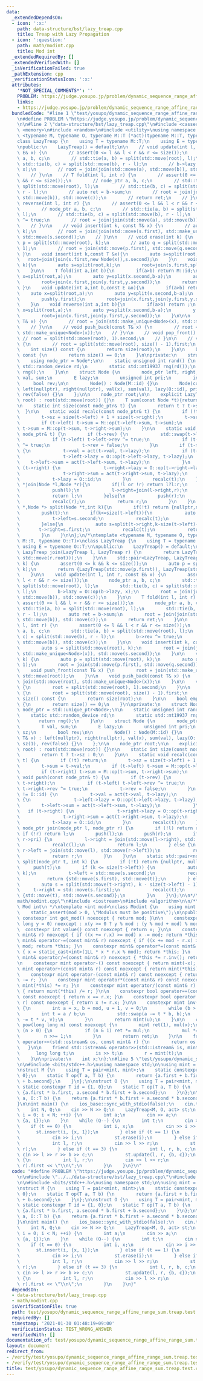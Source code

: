 ```yaml
---
data:
  _extendedDependsOn:
  - icon: ':x:'
    path: data-structure/bst/lazy_treap.cpp
    title: Treap with Lazy Propagation
  - icon: ':question:'
    path: math/modint.cpp
    title: Mod int
  _extendedRequiredBy: []
  _extendedVerifiedWith: []
  _isVerificationFailed: true
  _pathExtension: cpp
  _verificationStatusIcon: ':x:'
  attributes:
    '*NOT_SPECIAL_COMMENTS*': ''
    PROBLEM: https://judge.yosupo.jp/problem/dynamic_sequence_range_affine_range_sum
    links:
    - https://judge.yosupo.jp/problem/dynamic_sequence_range_affine_range_sum
  bundledCode: "#line 1 \"test/yosupo/dynamic_sequence_range_affine_range_sum.treap.test.cpp\"\
    \n#define PROBLEM \"https://judge.yosupo.jp/problem/dynamic_sequence_range_affine_range_sum\"\
    \n\n#line 2 \"data-structure/bst/lazy_treap.cpp\"\n#include <cassert>\n#include\
    \ <memory>\n#include <random>\n#include <utility>\nusing namespace std;\n\ntemplate\
    \ <typename M, typename O, typename M::T (*act)(typename M::T, typename O::T)>\n\
    class LazyTreap {\n    using T = typename M::T;\n    using E = typename O::T;\n\
    \npublic:\n    LazyTreap() = default;\n\n    // void update(int l, int r, const\
    \ E& x) {\n        // assert(0 <= l && l < r && r <= size());\n        // node_ptr\
    \ a, b, c;\n        // std::tie(a, b) = split(std::move(root), l);\n        //\
    \ std::tie(b, c) = split(std::move(b), r - l);\n        // b->lazy = O::op(b->lazy,\
    \ x);\n        // root = join(join(std::move(a), std::move(b)), std::move(c));\n\
    \    // }\n\n    // T fold(int l, int r) {\n        // assert(0 <= l && l < r\
    \ && r <= size());\n        // node_ptr a, b, c;\n        // std::tie(a, b) =\
    \ split(std::move(root), l);\n        // std::tie(b, c) = split(std::move(b),\
    \ r - l);\n        // auto ret = b->sum;\n        // root = join(join(std::move(a),\
    \ std::move(b)), std::move(c));\n        // return ret;\n    // }\n\n    // void\
    \ reverse(int l, int r) {\n        // assert(0 <= l && l < r && r <= size());\n\
    \        // node_ptr a, b, c;\n        // std::tie(a, b) = split(std::move(root),\
    \ l);\n        // std::tie(b, c) = split(std::move(b), r - l);\n        // b->rev\
    \ ^= true;\n        // root = join(join(std::move(a), std::move(b)), std::move(c));\n\
    \    // }\n\n    // void insert(int k, const T& x) {\n        // auto s = split(std::move(root),\
    \ k);\n        // root = join(join(std::move(s.first), std::make_unique<Node>(x)),\
    \ std::move(s.second));\n    // }\n\n    // void erase(int k) {\n        // auto\
    \ p = split(std::move(root), k);\n        // auto q = split(std::move(p.second),\
    \ 1);\n        // root = join(std::move(p.first), std::move(q.second));\n    //\
    \ }\n    void insert(int k,const T &x){\n        auto s=split(root,k);\n     \
    \   root=join(join(s.first,new Node(x)),s.second);\n    }\n    void erase(int\
    \ k){\n        auto s=split(root,k);\n        root=join(s.first,split(s.second,1).second);\n\
    \    }\n\n    T fold(int a,int b){\n        if(a>b) return M::id;\n        auto\
    \ x=split(root,a);\n        auto y=split(x.second,b-a);\n        auto ret=sum(y.first);\n\
    \        root=join(x.first,join(y.first,y.second));\n        return ret;\n   \
    \ }\n    void update(int a,int b,const E &o){\n        if(a>b) return ;\n    \
    \    auto x=split(root,a);\n        auto y=split(x.second,b-a);\n        y.first->lazy=O::op(y.first->lazy,o);\n\
    \        push(y.first);\n        root=join(x.first,join(y.first,y.second));\n\
    \    }\n    void reverse(int a,int b){\n        if(a>b) return ;\n        auto\
    \ x=split(root,a);\n        auto y=split(x.second,b-a);\n        y.first->rev^=1;\n\
    \        root=join(x.first,join(y.first,y.second));\n    }\n\n\n    // void push_front(const\
    \ T& x) {\n        // root = join(std::make_unique<Node>(x), std::move(root));\n\
    \    // }\n\n    // void push_back(const T& x) {\n        // root = join(std::move(root),\
    \ std::make_unique<Node>(x));\n    // }\n\n    // void pop_front() {\n       \
    \ // root = split(std::move(root), 1).second;\n    // }\n\n    // void pop_back()\
    \ {\n        // root = split(std::move(root), size() - 1).first;\n    // }\n\n\
    \    int size() const {\n        return size(root);\n    }\n\n    bool empty()\
    \ const {\n        return size() == 0;\n    }\n\nprivate:\n    struct Node;\n\
    \    using node_ptr = Node*;\n\n    static unsigned int rand() {\n        static\
    \ std::random_device rd;\n        static std::mt19937 rng(rd());\n        return\
    \ rng();\n    }\n\n    struct Node {\n        node_ptr left, right;\n        T\
    \ val, sum;\n        E lazy;\n        unsigned int pri;\n        int sz;\n   \
    \     bool rev;\n\n        Node() : Node(M::id) {}\n        Node(const T& x) :\
    \ left(nullptr), right(nullptr), val(x), sum(val), lazy(O::id), pri(rand()), sz(1),\
    \ rev(false) {}\n    };\n\n    node_ptr root;\n\n    explicit LazyTreap(node_ptr\
    \ root) : root(std::move(root)) {}\n    T sum(const Node *t){return t?t->sum:M::id;}\n\
    \n    static int size(const node_ptr& t) {\n        return t ? t->sz : 0;\n  \
    \  }\n\n    static void recalc(const node_ptr& t) {\n        if (!t) return;\n\
    \        t->sz = size(t->left) + 1 + size(t->right);\n        t->sum = t->val;\n\
    \        if (t->left) t->sum = M::op(t->left->sum, t->sum);\n        if (t->right)\
    \ t->sum = M::op(t->sum, t->right->sum);\n    }\n\n    static void push(const\
    \ node_ptr& t) {\n        if (t->rev) {\n            std::swap(t->left, t->right);\n\
    \            if (t->left) t->left->rev ^= true;\n            if (t->right) t->right->rev\
    \ ^= true;\n            t->rev = false;\n        }\n        if (t->lazy != O::id)\
    \ {\n            t->val = act(t->val, t->lazy);\n            if (t->left) {\n\
    \                t->left->lazy = O::op(t->left->lazy, t->lazy);\n            \
    \    t->left->sum = act(t->left->sum, t->lazy);\n            }\n            if\
    \ (t->right) {\n                t->right->lazy = O::op(t->right->lazy, t->lazy);\n\
    \                t->right->sum = act(t->right->sum, t->lazy);\n            }\n\
    \            t->lazy = O::id;\n        }\n        recalc(t);\n    }\n\n    Node\
    \ *join(Node *l,Node *r){\n        if(!l or !r) return l?l:r;\n        if(l->pri>r->pri){\n\
    \            push(l);\n            l->right=join(l->right,r);\n            recalc(l);\n\
    \            return l;\n        }else{\n            push(r);\n            r->left=join(l,r->left);\n\
    \            recalc(r);\n            return r;\n        }\n    }\n    pair<Node\
    \ *,Node *> split(Node *t,int k){\n        if(!t) return {nullptr,nullptr};\n\
    \        push(t);\n        if(k<=size(t->left)){\n            auto s=split(t->left,k);\n\
    \            t->left=s.second;\n            recalc(t);\n            return {s.first,t};\n\
    \        }else{\n            auto s=split(t->right,k-size(t->left)-1);\n     \
    \       t->right=s.first;\n            recalc(t);\n            return {t,s.second};\n\
    \        }\n    }\n\n};\n/*\ntemplate <typename M, typename O, typename M::T (*act)(typename\
    \ M::T, typename O::T)>\nclass LazyTreap {\n    using T = typename M::T;\n   \
    \ using E = typename O::T;\n\npublic:\n    LazyTreap() = default;\n\n    static\
    \ LazyTreap join(LazyTreap l, LazyTreap r) {\n        return LazyTreap(join(std::move(l.root),\
    \ std::move(r.root)));\n    }\n\n    std::pair<LazyTreap, LazyTreap> split(int\
    \ k) {\n        assert(0 <= k && k <= size());\n        auto p = split(std::move(root),\
    \ k);\n        return {LazyTreap(std::move(p.first)), LazyTreap(std::move(p.second))};\n\
    \    }\n\n    void update(int l, int r, const E& x) {\n        assert(0 <= l &&\
    \ l < r && r <= size());\n        node_ptr a, b, c;\n        std::tie(a, b) =\
    \ split(std::move(root), l);\n        std::tie(b, c) = split(std::move(b), r -\
    \ l);\n        b->lazy = O::op(b->lazy, x);\n        root = join(join(std::move(a),\
    \ std::move(b)), std::move(c));\n    }\n\n    T fold(int l, int r) {\n       \
    \ assert(0 <= l && l < r && r <= size());\n        node_ptr a, b, c;\n       \
    \ std::tie(a, b) = split(std::move(root), l);\n        std::tie(b, c) = split(std::move(b),\
    \ r - l);\n        auto ret = b->sum;\n        root = join(join(std::move(a),\
    \ std::move(b)), std::move(c));\n        return ret;\n    }\n\n    void reverse(int\
    \ l, int r) {\n        assert(0 <= l && l < r && r <= size());\n        node_ptr\
    \ a, b, c;\n        std::tie(a, b) = split(std::move(root), l);\n        std::tie(b,\
    \ c) = split(std::move(b), r - l);\n        b->rev ^= true;\n        root = join(join(std::move(a),\
    \ std::move(b)), std::move(c));\n    }\n\n    void insert(int k, const T& x) {\n\
    \        auto s = split(std::move(root), k);\n        root = join(join(std::move(s.first),\
    \ std::make_unique<Node>(x)), std::move(s.second));\n    }\n\n    void erase(int\
    \ k) {\n        auto p = split(std::move(root), k);\n        auto q = split(std::move(p.second),\
    \ 1);\n        root = join(std::move(p.first), std::move(q.second));\n    }\n\n\
    \    void push_front(const T& x) {\n        root = join(std::make_unique<Node>(x),\
    \ std::move(root));\n    }\n\n    void push_back(const T& x) {\n        root =\
    \ join(std::move(root), std::make_unique<Node>(x));\n    }\n\n    void pop_front()\
    \ {\n        root = split(std::move(root), 1).second;\n    }\n\n    void pop_back()\
    \ {\n        root = split(std::move(root), size() - 1).first;\n    }\n\n    int\
    \ size() const {\n        return size(root);\n    }\n\n    bool empty() const\
    \ {\n        return size() == 0;\n    }\n\nprivate:\n    struct Node;\n    using\
    \ node_ptr = std::unique_ptr<Node>;\n\n    static unsigned int rand() {\n    \
    \    static std::random_device rd;\n        static std::mt19937 rng(rd());\n \
    \       return rng();\n    }\n\n    struct Node {\n        node_ptr left, right;\n\
    \        T val, sum;\n        E lazy;\n        unsigned int pri;\n        int\
    \ sz;\n        bool rev;\n\n        Node() : Node(M::id) {}\n        Node(const\
    \ T& x) : left(nullptr), right(nullptr), val(x), sum(val), lazy(O::id), pri(rand()),\
    \ sz(1), rev(false) {}\n    };\n\n    node_ptr root;\n\n    explicit LazyTreap(node_ptr\
    \ root) : root(std::move(root)) {}\n\n    static int size(const node_ptr& t) {\n\
    \        return t ? t->sz : 0;\n    }\n\n    static void recalc(const node_ptr&\
    \ t) {\n        if (!t) return;\n        t->sz = size(t->left) + 1 + size(t->right);\n\
    \        t->sum = t->val;\n        if (t->left) t->sum = M::op(t->left->sum, t->sum);\n\
    \        if (t->right) t->sum = M::op(t->sum, t->right->sum);\n    }\n\n    static\
    \ void push(const node_ptr& t) {\n        if (t->rev) {\n            std::swap(t->left,\
    \ t->right);\n            if (t->left) t->left->rev ^= true;\n            if (t->right)\
    \ t->right->rev ^= true;\n            t->rev = false;\n        }\n        if (t->lazy\
    \ != O::id) {\n            t->val = act(t->val, t->lazy);\n            if (t->left)\
    \ {\n                t->left->lazy = O::op(t->left->lazy, t->lazy);\n        \
    \        t->left->sum = act(t->left->sum, t->lazy);\n            }\n         \
    \   if (t->right) {\n                t->right->lazy = O::op(t->right->lazy, t->lazy);\n\
    \                t->right->sum = act(t->right->sum, t->lazy);\n            }\n\
    \            t->lazy = O::id;\n        }\n        recalc(t);\n    }\n\n    static\
    \ node_ptr join(node_ptr l, node_ptr r) {\n        if (!l) return r;\n       \
    \ if (!r) return l;\n        push(l);\n        push(r);\n        if (l->pri >\
    \ r->pri) {\n            l->right = join(std::move(l->right), std::move(r));\n\
    \            recalc(l);\n            return l;\n        } else {\n           \
    \ r->left = join(std::move(l), std::move(r->left));\n            recalc(r);\n\
    \            return r;\n        }\n    }\n\n    static std::pair<node_ptr, node_ptr>\
    \ split(node_ptr t, int k) {\n        if (!t) return {nullptr, nullptr};\n   \
    \     push(t);\n        if (k <= size(t->left)) {\n            auto s = split(std::move(t->left),\
    \ k);\n            t->left = std::move(s.second);\n            recalc(t);\n  \
    \          return {std::move(s.first), std::move(t)};\n        } else {\n    \
    \        auto s = split(std::move(t->right), k - size(t->left) - 1);\n       \
    \     t->right = std::move(s.first);\n            recalc(t);\n            return\
    \ {std::move(t), std::move(s.second)};\n        }\n    }\n};\n\n*/\n#line 2 \"\
    math/modint.cpp\"\n#include <iostream>\n#include <algorithm>\n\n/*\n * @brief\
    \ Mod int\n */\ntemplate <int mod>\nclass Modint {\n    using mint = Modint;\n\
    \    static_assert(mod > 0, \"Modulus must be positive\");\n\npublic:\n    static\
    \ constexpr int get_mod() noexcept { return mod; }\n\n    constexpr Modint(long\
    \ long y = 0) noexcept : x(y >= 0 ? y % mod : (y % mod + mod) % mod) {}\n\n  \
    \  constexpr int value() const noexcept { return x; }\n\n    constexpr mint& operator+=(const\
    \ mint& r) noexcept { if ((x += r.x) >= mod) x -= mod; return *this; }\n    constexpr\
    \ mint& operator-=(const mint& r) noexcept { if ((x += mod - r.x) >= mod) x -=\
    \ mod; return *this; }\n    constexpr mint& operator*=(const mint& r) noexcept\
    \ { x = static_cast<int>(1LL * x * r.x % mod); return *this; }\n    constexpr\
    \ mint& operator/=(const mint& r) noexcept { *this *= r.inv(); return *this; }\n\
    \n    constexpr mint operator-() const noexcept { return mint(-x); }\n\n    constexpr\
    \ mint operator+(const mint& r) const noexcept { return mint(*this) += r; }\n\
    \    constexpr mint operator-(const mint& r) const noexcept { return mint(*this)\
    \ -= r; }\n    constexpr mint operator*(const mint& r) const noexcept { return\
    \ mint(*this) *= r; }\n    constexpr mint operator/(const mint& r) const noexcept\
    \ { return mint(*this) /= r; }\n\n    constexpr bool operator==(const mint& r)\
    \ const noexcept { return x == r.x; }\n    constexpr bool operator!=(const mint&\
    \ r) const noexcept { return x != r.x; }\n\n    constexpr mint inv() const noexcept\
    \ {\n        int a = x, b = mod, u = 1, v = 0;\n        while (b > 0) {\n    \
    \        int t = a / b;\n            std::swap(a -= t * b, b);\n            std::swap(u\
    \ -= t * v, v);\n        }\n        return mint(u);\n    }\n\n    constexpr mint\
    \ pow(long long n) const noexcept {\n        mint ret(1), mul(x);\n        while\
    \ (n > 0) {\n            if (n & 1) ret *= mul;\n            mul *= mul;\n   \
    \         n >>= 1;\n        }\n        return ret;\n    }\n\n    friend std::ostream&\
    \ operator<<(std::ostream& os, const mint& r) {\n        return os << r.x;\n \
    \   }\n\n    friend std::istream& operator>>(std::istream& is, mint& r) {\n  \
    \      long long t;\n        is >> t;\n        r = mint(t);\n        return is;\n\
    \    }\n\nprivate:\n    int x;\n};\n#line 5 \"test/yosupo/dynamic_sequence_range_affine_range_sum.treap.test.cpp\"\
    \n\n#include <bits/stdc++.h>\nusing namespace std;\n\nusing mint = Modint<998244353>;\n\
    \nstruct M {\n    using T = pair<mint, mint>;\n    static constexpr T id = {0,\
    \ 0};\n    static T op(T a, T b) {\n        return {a.first + b.first, a.second\
    \ + b.second};\n    }\n};\n\nstruct O {\n    using T = pair<mint, mint>;\n   \
    \ static constexpr T id = {1, 0};\n    static T op(T a, T b) {\n        return\
    \ {a.first * b.first, a.second * b.first + b.second};\n    }\n};\n\nM::T act(M::T\
    \ a, O::T b) {\n    return {a.first * b.first + a.second * b.second, a.second};\n\
    }\n\nint main() {\n    ios_base::sync_with_stdio(false);\n    cin.tie(0);\n\n\
    \    int N, Q;\n    cin >> N >> Q;\n    LazyTreap<M, O, act> st;\n    for (int\
    \ i = 0; i < N; ++i) {\n        int a;\n        cin >> a;\n        st.insert(st.size(),\
    \ {a, 1});\n    }\n    while (Q--) {\n        int t;\n        cin >> t;\n    \
    \    if (t == 0) {\n            int i, x;\n            cin >> i >> x;\n      \
    \      st.insert(i, {x, 1});\n        } else if (t == 1) {\n            int i;\n\
    \            cin >> i;\n            st.erase(i);\n        } else if (t == 2) {\n\
    \            int l, r;\n            cin >> l >> r;\n            st.reverse(l,\
    \ r);\n        } else if (t == 3) {\n            int l, r, b, c;\n           \
    \ cin >> l >> r >> b >> c;\n            st.update(l, r, {b, c});\n        } else\
    \ {\n            int l, r;\n            cin >> l >> r;\n            cout << st.fold(l,\
    \ r).first << \"\\n\";\n        }\n    }\n}\n"
  code: "#define PROBLEM \"https://judge.yosupo.jp/problem/dynamic_sequence_range_affine_range_sum\"\
    \n\n#include \"../../data-structure/bst/lazy_treap.cpp\"\n#include \"../../math/modint.cpp\"\
    \n\n#include <bits/stdc++.h>\nusing namespace std;\n\nusing mint = Modint<998244353>;\n\
    \nstruct M {\n    using T = pair<mint, mint>;\n    static constexpr T id = {0,\
    \ 0};\n    static T op(T a, T b) {\n        return {a.first + b.first, a.second\
    \ + b.second};\n    }\n};\n\nstruct O {\n    using T = pair<mint, mint>;\n   \
    \ static constexpr T id = {1, 0};\n    static T op(T a, T b) {\n        return\
    \ {a.first * b.first, a.second * b.first + b.second};\n    }\n};\n\nM::T act(M::T\
    \ a, O::T b) {\n    return {a.first * b.first + a.second * b.second, a.second};\n\
    }\n\nint main() {\n    ios_base::sync_with_stdio(false);\n    cin.tie(0);\n\n\
    \    int N, Q;\n    cin >> N >> Q;\n    LazyTreap<M, O, act> st;\n    for (int\
    \ i = 0; i < N; ++i) {\n        int a;\n        cin >> a;\n        st.insert(st.size(),\
    \ {a, 1});\n    }\n    while (Q--) {\n        int t;\n        cin >> t;\n    \
    \    if (t == 0) {\n            int i, x;\n            cin >> i >> x;\n      \
    \      st.insert(i, {x, 1});\n        } else if (t == 1) {\n            int i;\n\
    \            cin >> i;\n            st.erase(i);\n        } else if (t == 2) {\n\
    \            int l, r;\n            cin >> l >> r;\n            st.reverse(l,\
    \ r);\n        } else if (t == 3) {\n            int l, r, b, c;\n           \
    \ cin >> l >> r >> b >> c;\n            st.update(l, r, {b, c});\n        } else\
    \ {\n            int l, r;\n            cin >> l >> r;\n            cout << st.fold(l,\
    \ r).first << \"\\n\";\n        }\n    }\n}"
  dependsOn:
  - data-structure/bst/lazy_treap.cpp
  - math/modint.cpp
  isVerificationFile: true
  path: test/yosupo/dynamic_sequence_range_affine_range_sum.treap.test.cpp
  requiredBy: []
  timestamp: '2021-01-30 01:48:19+09:00'
  verificationStatus: TEST_WRONG_ANSWER
  verifiedWith: []
documentation_of: test/yosupo/dynamic_sequence_range_affine_range_sum.treap.test.cpp
layout: document
redirect_from:
- /verify/test/yosupo/dynamic_sequence_range_affine_range_sum.treap.test.cpp
- /verify/test/yosupo/dynamic_sequence_range_affine_range_sum.treap.test.cpp.html
title: test/yosupo/dynamic_sequence_range_affine_range_sum.treap.test.cpp
---
```


